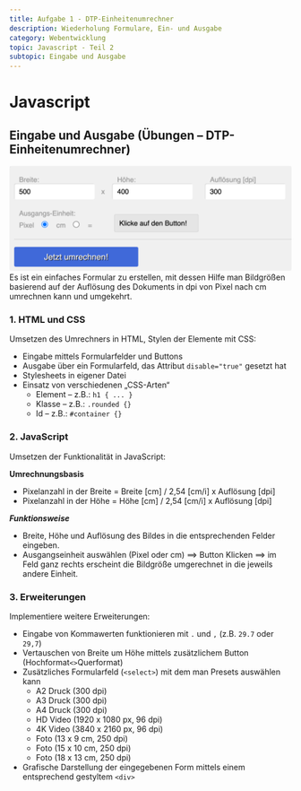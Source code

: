 ```yaml
---
title: Aufgabe 1 - DTP-Einheitenumrechner
description: Wiederholung Formulare, Ein- und Ausgabe
category: Webentwicklung
topic: Javascript - Teil 2
subtopic: Eingabe und Ausgabe
---
```


# Javascript

## Eingabe und Ausgabe (Übungen – DTP-Einheitenumrechner)

![DTP-Einheitenumrechner](img/js_css_px2cm.png)
Es ist ein einfaches Formular zu erstellen, mit dessen Hilfe man Bildgrößen basierend auf der Auflösung des Dokuments in dpi von Pixel nach cm umrechnen kann und umgekehrt.

### 1. HTML und CSS

Umsetzen des Umrechners in HTML, Stylen der Elemente mit CSS:
* Eingabe mittels Formularfelder und Buttons
* Ausgabe über ein Formularfeld, das Attribut `disable="true"` gesetzt hat
*	Stylesheets in eigener Datei
*	Einsatz von verschiedenen „CSS-Arten“
	* Element – z.B.: `h1 { ... }`
	* Klasse – z.B.: `.rounded {}`
	* Id – z.B.: `#container {}`



### 2. JavaScript

Umsetzen der Funktionalität in JavaScript:

**Umrechnungsbasis**
* Pixelanzahl in der Breite = Breite [cm] / 2,54 [cm/i] x Auflösung [dpi]
* Pixelanzahl in der Höhe = Höhe [cm] / 2,54 [cm/i] x Auflösung [dpi]

***Funktionsweise***

* Breite, Höhe und Auflösung des Bildes in die entsprechenden Felder eingeben.
* Ausgangseinheit auswählen (Pixel oder cm) ⟹ Button Klicken ⟹ im Feld ganz
rechts erscheint die Bildgröße umgerechnet in die jeweils andere Einheit.


### 3. Erweiterungen

Implementiere weitere Erweiterungen:
* Eingabe von Kommawerten funktionieren mit `.` und `,` (z.B. `29.7` oder `29,7`)
* Vertauschen von Breite um Höhe mittels zusätzlichem Button (Hochformat`<>`Querformat)  
* Zusätzliches Formularfeld (`<select>`) mit dem man Presets auswählen kann
	* A2 Druck (300 dpi)
	* A3 Druck (300 dpi)
	* A4 Druck (300 dpi)
	* HD Video (1920 x 1080 px, 96 dpi)
	* 4K Video (3840 x 2160 px, 96 dpi)
	* Foto (13 x 9 cm, 250 dpi)
	* Foto (15 x 10 cm, 250 dpi)
	* Foto (18 x 13 cm, 250 dpi)
* Grafische Darstellung der eingegebenen Form mittels einem entsprechend gestyltem `<div>`